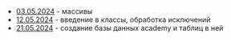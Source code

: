 - [03.05.2024](03.05.2024) - массивы
- [12.05.2024](12.05.2024) - введение в классы, обработка исключений
- [21.05.2024](21.05.2024) - создание базы данных academy и таблиц в ней
